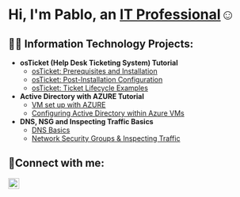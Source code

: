 <h1>Hi, I'm Pablo, an <a href="https://www.linkedin.com/in/pablo-maldonado1b/">IT Professional</a>☺</h1>

<h2>👨‍💻 Information Technology Projects:</h2>

- <b>osTicket (Help Desk Ticketing System) Tutorial</b>
  - [osTicket: Prerequisites and Installation](https://github.com/pablomaldonadofiu/osticket-prereqs)
  - [osTicket: Post-Installation Configuration](https://github.com/pablomaldonadofiu/post-install-config)
  - [osTicket: Ticket Lifecycle Examples](https://github.com/pablomaldonadofiu/ticket-lifecycle)
- <b>Active Directory with AZURE Tutorial</b>
  - [VM set up with AZURE](https://github.com/pablomaldonadofiu/configure-ad-AZ)
  - [Configuring Active Directory within Azure VMs](https://github.com/pablomaldonadofiu/config-ad)
- <b>DNS, NSG and Inspecting Traffic Basics</b>
  - [DNS Basics](https://github.com/pablomaldonadofiu/dns-basic)
  - [Network Security Groups & Inspecting Traffic](https://github.com/pablomaldonadofiu/nsg-traffic)


<h2>🤳Connect with me:</h2>


[<img align="left" alt="pablo | LinkedIn" width="22px" src="https://cdn.jsdelivr.net/npm/simple-icons@v3/icons/linkedin.svg" />][linkedin]



[linkedin]: https://www.linkedin.com/in/pablo-maldonado1b/
